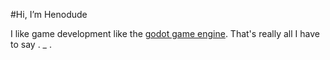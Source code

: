 #Hi, I’m Henodude

I like game development like the [godot game engine](https://godotengine.org/). That's really all I have to say . _ .
